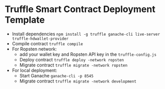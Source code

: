 # Truffle Smart Contract Deployment Template

* Install dependencies ```npm install -g truffle ganache-cli live-server truffle-hdwallet-provider```
* Compile contract ```truffle compile```
* For Ropsten network:
    * add your wallet key and Ropsten API key in the `truffle-config.js`
    * Deploy contract ```truffle deploy -network ropsten```
    * Migrate contract ```truffle migrate -network ropsten```
 * For local deployment:
    * Start Ganache ```ganache-cli -p 8545```
    * Migrate contract ```truffle migrate -network development```
